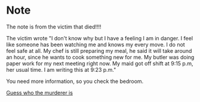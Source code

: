 # Note

The note is from the victim that died!!!!

The victim wrote "I don't know why but I have a feeling I am in danger. I feel like someone has been watching me and knows my every move. I do not feel safe at all. My chef is still preparing my meal, he said it will take around an hour, since he wants to cook something new for me. My butler was doing paper work for my next meeting right now. My maid got off shift at 9:15 p.m, her usual time. I am writing this at 9:23 p.m."

You need more information, so you check the bedroom.

[Guess who the murderer is]()
